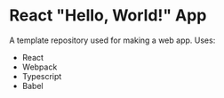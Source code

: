 # React "Hello, World!" App
A template repository used for making a web app.
Uses:
* React
* Webpack
* Typescript
* Babel
